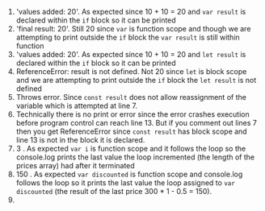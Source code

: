 1. 'values added: 20'. As expected since 10 + 10 = 20 and `var result` is 
declared within the `if` block so it can be printed
2. 'final result: 20'. Still 20 since `var` is function scope and though we are
attempting to print outside the `if` block the `var result` is still within function
3. 'values added: 20'. As expected since 10 + 10 = 20 and `let result` is 
declared within the `if` block so it can be printed
4.  ReferenceError: result is not defined. Not 20 since `let` is block scope and we are attempting to print outside the `if` block the `let result` is not defined
5. Throws error. Since `const result` does not allow reassignment of the variable which is attempted at line 7.
6.  Technically there is no print or error since the error crashes execution before program control can reach line 13. But if you comment out lines 7 then you get ReferenceError since `const result` has block scope and line 13 is not in the block it is declared.
7. 3 . As expected `var i` is function scope and it follows the loop so the console.log prints the last value the loop incremented (the length of the prices array) had after it terminated
8. 150 . As expected `var discounted` is function scope and console.log follows the loop so it prints the last value the loop assigned to `var discounted` (the result of the last price 300 * 1 - 0.5 = 150).
9. 
